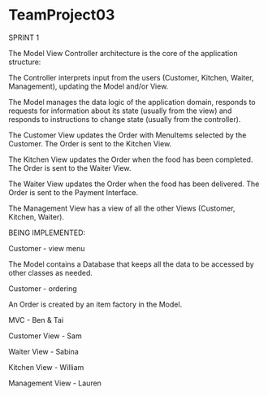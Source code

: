 # TeamProject03

SPRINT 1

The Model View Controller architecture is the core of the application structure:

The Controller interprets input from the users (Customer, Kitchen, Waiter, Management), updating the Model and/or View.

The Model manages the data logic of the application domain, responds to requests for information about its state (usually from the view) and responds to instructions to change state (usually from the controller).

The Customer View updates the Order with MenuItems selected by the Customer.
The Order is sent to the Kitchen View.

The Kitchen View updates the Order when the food has been completed.
The Order is sent to the Waiter View.

The Waiter View updates the Order when the food has been delivered.
The Order is sent to the Payment Interface.

The Management View has a view of all the other Views (Customer, Kitchen, Waiter).

BEING IMPLEMENTED:

Customer - view menu

The Model contains a Database that keeps all the data to be accessed by other classes as needed.

Customer - ordering

An Order is created by an item factory in the Model.

MVC - Ben & Tai

Customer View - Sam

Waiter View - Sabina

Kitchen View - William

Management View - Lauren
